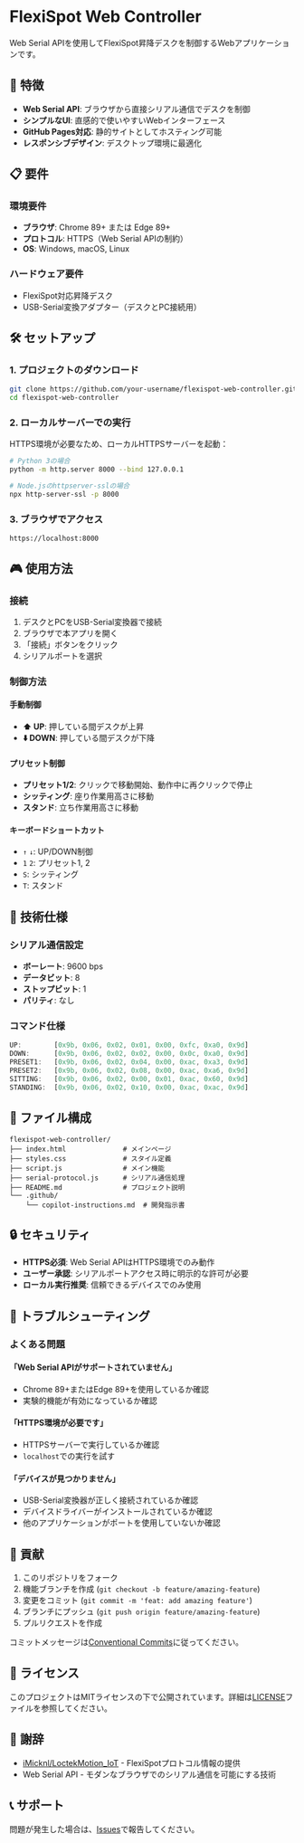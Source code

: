 # FlexiSpot Web Controller

Web Serial APIを使用してFlexiSpot昇降デスクを制御するWebアプリケーションです。

## 🚀 特徴

- **Web Serial API**: ブラウザから直接シリアル通信でデスクを制御
- **シンプルなUI**: 直感的で使いやすいWebインターフェース
- **GitHub Pages対応**: 静的サイトとしてホスティング可能
- **レスポンシブデザイン**: デスクトップ環境に最適化

## 📋 要件

### 環境要件
- **ブラウザ**: Chrome 89+ または Edge 89+
- **プロトコル**: HTTPS（Web Serial APIの制約）
- **OS**: Windows, macOS, Linux

### ハードウェア要件
- FlexiSpot対応昇降デスク
- USB-Serial変換アダプター（デスクとPC接続用）

## 🛠️ セットアップ

### 1. プロジェクトのダウンロード

```bash
git clone https://github.com/your-username/flexispot-web-controller.git
cd flexispot-web-controller
```

### 2. ローカルサーバーでの実行

HTTPS環境が必要なため、ローカルHTTPSサーバーを起動：

```bash
# Python 3の場合
python -m http.server 8000 --bind 127.0.0.1

# Node.jsのhttpserver-sslの場合
npx http-server-ssl -p 8000
```

### 3. ブラウザでアクセス

```
https://localhost:8000
```

## 🎮 使用方法

### 接続
1. デスクとPCをUSB-Serial変換器で接続
2. ブラウザで本アプリを開く
3. 「接続」ボタンをクリック
4. シリアルポートを選択

### 制御方法

#### 手動制御
- **⬆️ UP**: 押している間デスクが上昇
- **⬇️ DOWN**: 押している間デスクが下降

#### プリセット制御
- **プリセット1/2**: クリックで移動開始、動作中に再クリックで停止
- **シッティング**: 座り作業用高さに移動
- **スタンド**: 立ち作業用高さに移動

#### キーボードショートカット
- `↑` `↓`: UP/DOWN制御
- `1` `2`: プリセット1, 2
- `S`: シッティング
- `T`: スタンド

## 🔧 技術仕様

### シリアル通信設定
- **ボーレート**: 9600 bps
- **データビット**: 8
- **ストップビット**: 1
- **パリティ**: なし

### コマンド仕様
```javascript
UP:        [0x9b, 0x06, 0x02, 0x01, 0x00, 0xfc, 0xa0, 0x9d]
DOWN:      [0x9b, 0x06, 0x02, 0x02, 0x00, 0x0c, 0xa0, 0x9d]
PRESET1:   [0x9b, 0x06, 0x02, 0x04, 0x00, 0xac, 0xa3, 0x9d]
PRESET2:   [0x9b, 0x06, 0x02, 0x08, 0x00, 0xac, 0xa6, 0x9d]
SITTING:   [0x9b, 0x06, 0x02, 0x00, 0x01, 0xac, 0x60, 0x9d]
STANDING:  [0x9b, 0x06, 0x02, 0x10, 0x00, 0xac, 0xac, 0x9d]
```

## 📁 ファイル構成

```
flexispot-web-controller/
├── index.html              # メインページ
├── styles.css              # スタイル定義
├── script.js               # メイン機能
├── serial-protocol.js      # シリアル通信処理
├── README.md               # プロジェクト説明
└── .github/
    └── copilot-instructions.md  # 開発指示書
```

## 🔒 セキュリティ

- **HTTPS必須**: Web Serial APIはHTTPS環境でのみ動作
- **ユーザー承認**: シリアルポートアクセス時に明示的な許可が必要
- **ローカル実行推奨**: 信頼できるデバイスでのみ使用

## 🐛 トラブルシューティング

### よくある問題

#### 「Web Serial APIがサポートされていません」
- Chrome 89+またはEdge 89+を使用しているか確認
- 実験的機能が有効になっているか確認

#### 「HTTPS環境が必要です」
- HTTPSサーバーで実行しているか確認
- `localhost`での実行を試す

#### 「デバイスが見つかりません」
- USB-Serial変換器が正しく接続されているか確認
- デバイスドライバーがインストールされているか確認
- 他のアプリケーションがポートを使用していないか確認

## 🤝 貢献

1. このリポジトリをフォーク
2. 機能ブランチを作成 (`git checkout -b feature/amazing-feature`)
3. 変更をコミット (`git commit -m 'feat: add amazing feature'`)
4. ブランチにプッシュ (`git push origin feature/amazing-feature`)
5. プルリクエストを作成

コミットメッセージは[Conventional Commits](https://www.conventionalcommits.org/)に従ってください。

## 📜 ライセンス

このプロジェクトはMITライセンスの下で公開されています。詳細は[LICENSE](LICENSE)ファイルを参照してください。

## 🙏 謝辞

- [iMicknl/LoctekMotion_IoT](https://github.com/iMicknl/LoctekMotion_IoT) - FlexiSpotプロトコル情報の提供
- Web Serial API - モダンなブラウザでのシリアル通信を可能にする技術

## 📞 サポート

問題が発生した場合は、[Issues](https://github.com/your-username/flexispot-web-controller/issues)で報告してください。
